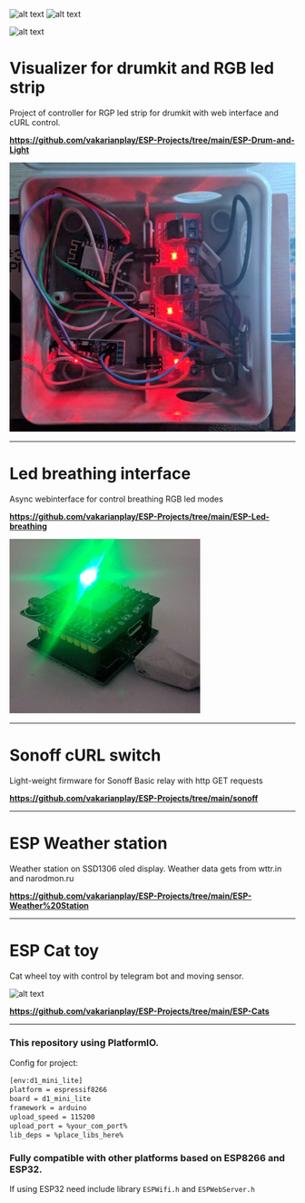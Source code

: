 ![alt text](https://img.shields.io/badge/Chip-ESP8266-blue?style=for-the-badge&logo=Espressif) ![alt text](https://img.shields.io/badge/Chip-ESP32-blue?style=for-the-badge&logo=Espressif)

![alt text](https://img.shields.io/badge/Core-PlatformIO-blue?style=flat-square)


# Visualizer for drumkit and RGB led strip

Project of controller for RGP led strip for drumkit with web interface and cURL control.

**https://github.com/vakarianplay/ESP-Projects/tree/main/ESP-Drum-and-Light**

![alt text](https://github.com/vakarianplay/readmepic/blob/main/drum_light.jpg)

***

# Led breathing interface

Async webinterface for control breathing RGB led modes

**https://github.com/vakarianplay/ESP-Projects/tree/main/ESP-Led-breathing**

![alt text](https://github.com/vakarianplay/readmepic/blob/main/breath.jpg)

***


# Sonoff cURL switch
Light-weight firmware for Sonoff Basic relay with http GET requests

**https://github.com/vakarianplay/ESP-Projects/tree/main/sonoff**

***

# ESP Weather station
Weather station on SSD1306 oled display. Weather data gets from wttr.in and narodmon.ru

**https://github.com/vakarianplay/ESP-Projects/tree/main/ESP-Weather%20Station**

***

# ESP Cat toy
Cat wheel toy with control by telegram bot and moving sensor.

![alt text](https://img.shields.io/badge/Status-process-important?style=for-the-badge&logo=Buddy)

**https://github.com/vakarianplay/ESP-Projects/tree/main/ESP-Cats**

***


### This repository using PlatformIO.

Config for project:
```
[env:d1_mini_lite]
platform = espressif8266
board = d1_mini_lite
framework = arduino
upload_speed = 115200
upload_port = %your_com_port%
lib_deps = %place_libs_here%
```

### Fully compatible with other platforms based on ESP8266 and ESP32.

If using ESP32 need include library `ESPWifi.h` and `ESPWebServer.h`
